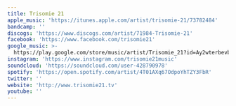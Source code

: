 ```yaml
---
title: Trisomie 21
apple_music: 'https://itunes.apple.com/artist/trisomie-21/73782484'
bandcamp: ''
discogs: 'https://www.discogs.com/artist/71984-Trisomie-21'
facebook: 'https://www.facebook.com/trisomie21'
google_music: >-
  https://play.google.com/store/music/artist/Trisomie_21?id=Ay2wterbevbpeinams3qy4u5ycu
instagram: 'https://www.instagram.com/trisomie21music'
soundcloud: 'https://soundcloud.com/user-428790978'
spotify: 'https://open.spotify.com/artist/4T01AXq67OdpoYhTZY3FbR'
twitter: ''
website: 'http://www.trisomie21.tv'
youtube: ''
---
```


